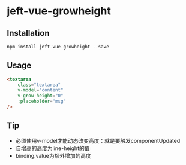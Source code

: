 <!--
 * @Author: your name
 * @Date: 2020-05-20 10:51:42
 * @LastEditTime: 2020-05-20 11:47:39
 * @LastEditors: Please set LastEditors
 * @Description: In User Settings Edit
 * @FilePath: \jeft-vue-plugin\jeft-vue-growheight\README.md
--> 
# jeft-vue-growheight

## Installation

``` js
npm install jeft-vue-growheight --save
```

## Usage

``` html
<textarea
    class="textarea"
    v-model="content"
    v-grow-height="0"
    :placeholder="msg"
/>
```

## Tip

- 必须使用v-model才能动态改变高度：就是要触发componentUpdated
- 自增高的高度为line-height的值
- binding.value为额外增加的高度
